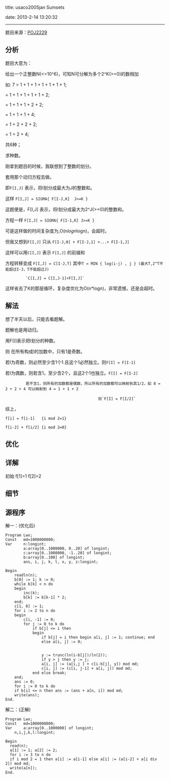 ﻿title: usaco2005jan Sumsets

date: 2013-2-14 13:20:32

---

题目来源：[POJ2229](http://poj.org/problem?id=2229 "Sumsets")

## 分析

题目大意为：

给出一个正整数N(<=10^6)，可知N可分解为多个2^K(>=0)的数相加

如:
7 = 1 + 1 + 1 + 1 + 1 + 1 + 1;
  
  = 1 + 1 + 1 + 1 + 1 + 2;
  
  = 1 + 1 + 1 + 2 + 2;
  
  = 1 + 1 + 1 + 4;
  
  = 1 + 2 + 2 + 2;
  
  = 1 + 2 + 4;   
	
共6种；

求种数。

刚拿到题目的时候，我联想到了整数的划分。

<!--more-->

套用那个动归方程去做。

即`F[I,J]` 表示，将I划分成最大为J的整数和。

这样 `F[I,J] = SIGMA{ F[I-J,K]  J>=K }`




这题便是，F[I,J] 表示，将I划分成最大为2^J(>=0)的整数和。

方程一样 `F[I,J] = SIGMA{ F[I-1,K] J>=K }`


可是这样做的时间复杂度为,O(n*logn*logn)，会超时。



但我又想到`F[I,J]` 只从 `F[I-J,0] + F[I-J,1] +...+ F[I-1,J]`

这样可以用`C[I,J]` 表示 `F[I,J]` 的前缀和 

方程转移变成 `F[I,J] = C[I-J,T]`  其中`T = MIN { log(i-j) , j } (最大T,2^T不能超过I-J，T不能超过J)`

             `C[I,J] = C[I,J-1]+F[I,J]`

这样省去了K的那层循环，复杂度优化为O(n*logn)，非常遗憾，还是会超时。



	
## 解法



想了半天以后，只能去看题解。

题解也是用动归。

用F[I]表示把I划分的种数。

则 在所有构成I的加数中，只有1是奇数。



若I为奇数，则必然至少含1个1.且这个1必然独立。则`F[I] = F[I-1]`

若I为偶数，则若含1，至少含2个，且这2个1也独立。`F[I] = F[I-2]`

             若不含1，则所有的加数都是偶数，所以所有的加数都可以映射到其1/2，如 8 = 2 + 2 + 4 可以映射到 4 = 1 + 1 + 2

                                             则`F[I] = F[I/2]`

综上，
```
f[i] = f[i-1]   {i mod 2=1}               

f[i-2] + f[i/2] {i mod 2=0} 
```



## 优化 



## 详解 

初始 f[1]=1 f[2]=2



## 细节


## 源程序



解一：(优化后)

```
Program Lwx;
Const 	md=1000000000;
Var 	n:longint;
    	a:array[0..1000000, 0..20] of longint;
    	c:array[0..1000000, -1..20] of longint;
    	b:array[0..100] of longint;
    	ans, i, j, k, l, x, y, z:longint;

Begin
  	readln(n);
  	b[0] := 1; k := 0;
  	while b[k] < n do
  	begin
   		inc(k);
   		b[k] := b[k-1] * 2;
  	end;
  	c[1, 0] := 1;
 	for i := 2 to n do
  	begin
   		c[i, -1] := 0;
   		for j := 0 to k do
    		if b[j] <= i then
    		begin
      			if b[j] = i then begin a[i, j] := 1; continue; end
      			else a[i, j] := 0;


      			y := trunc(ln(i-b[j])/ln(2));
      			if y > j then y := j;
      			a[i, j] := (a[i,j ] + c[i-b[j], y]) mod md;
      			c[i, j] := (c[i, j-1] + a[i, j]) mod md;
    		end else break;
  	end;
  	ans := 0;
  	for i := 0 to k do
  	if b[i] <= n then ans := (ans + a[n, i]) mod md;
  	write(ans);
End.
```


解二：(正解)

```
Program Lwx;
Const 	md=1000000000;
Var 	a:array[0..1000000] of longint;
   	n,i,j,k,l:longint;

Begin
  read(n);
  a[1] := 1; a[2] := 2;
  for i := 3 to n do 
  if i mod 2 = 1 then a[i] := a[i-1] else a[i] := (a[i-2] + a[i div 2]) mod md;
  write(a[n]);
End.
```